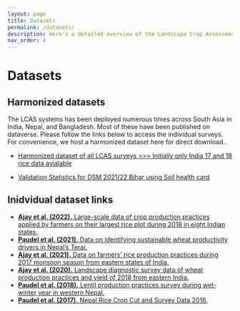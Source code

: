 ```yaml
---
layout: page
title: Datasets 
permalink: /datasets/
description: Here's a detailed overview of the Landscape Crop Assessment Survey (LCAS), it's modules and how it helps to collect big data that support sustainability transitions in agriculture. 
nav_order: 4
---
```


# Datasets


## Harmonized datasets

The LCAS systems has been deployed numerous times across South Asia in India, Nepal, and Bangladesh. Most of these have been published on dataverse. Please follow the links below to access the individual surveys. For convenience, we host a harmonized dataset here for direct download.. 


- <a href="data/india_rice_17_18.csv" download="lcas_harmonized.csv"> Harmonized dataset of all LCAS surveys >>> Initially only India 17 and 18 rice data avialable </a>

- <a href="data/ValidationStat_overview_100m_21-22_SHC.xlsx" download="validation_statistics.csv"> Validation Statistics for DSM 2021/22 Bihar using Soil health card </a>


## Inidvidual dataset links

- [**Ajay et al. (2022).** Large-scale data of crop production practices applied by farmers on their largest rice plot during 2018 in eight Indian states.](https://hdl.handle.net/11529/10548656)
- [**Paudel et al. (2021).** Data on identifying sustainable wheat productivity drivers in Nepal’s Terai.](https://hdl.handle.net/11529/10548615)
- [**Ajay et al. (2021).** Data on farmers’ rice production practices during 2017 monsoon season from eastern states of India. ](https://hdl.handle.net/11529/10548605)
- [**Ajay et al. (2020).** Landscape diagnostic survey data of wheat production practices and yield of 2018 from eastern India.](https://hdl.handle.net/11529/10548507)
- [**Paudel et al. (2018).** Lentil production practices survey during wet-winter year in western Nepal.](https://hdl.handle.net/11529/10548086)
- [**Paudel et al. (2017).** Nepal Rice Crop Cut and Survey Data 2016.](https://hdl.handle.net/11529/10968)

